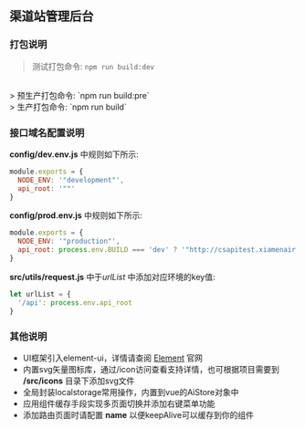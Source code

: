 ## 渠道站管理后台

### 打包说明
> 测试打包命令: `npm run build:dev`
<br>
> 预生产打包命令: `npm run build:pre`
<br>
> 生产打包命令: `npm run build`

### 接口域名配置说明
**config/dev.env.js** 中规则如下所示:
```javascript
module.exports = {
  NODE_ENV: '"development"',
  api_root: '""'
}
```
**config/prod.env.js** 中规则如下所示:
```javascript
module.exports = {
  NODE_ENV: '"production"',
  api_root: process.env.BUILD === 'dev' ? '"http://csapitest.xiamenair.com"' : process.env.BUILD === 'pre' ? '"https://csapipre.xiamenair.com"' : '"https://csapi.xiamenair.com"'
}
```
**src/utils/request.js** 中于*urlList* 中添加对应环境的key值:
```javascript
let urlList = {
  '/api': process.env.api_root
}
```

### 其他说明
- UI框架引入element-ui，详情请查阅 [Element](https://element.eleme.cn/#/zh-CN/component/installation) 官网
- 内置svg矢量图标库，通过/icon访问查看支持详情，也可根据项目需要到 **/src/icons** 目录下添加svg文件
- 全局封装localstorage常用操作，内置到vue的AiStore对象中
- 应用组件缓存手段实现多页面切换并添加右键菜单功能
- 添加路由页面时请配置 **name** 以便keepAlive可以缓存到你的组件
